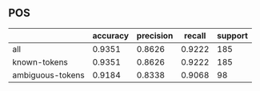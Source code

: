 
## POS

|                  | accuracy | precision | recall | support |
|------------------|----------|-----------|--------|---------|
| all              | 0.9351   | 0.8626    | 0.9222 | 185     |
| known-tokens     | 0.9351   | 0.8626    | 0.9222 | 185     |
| ambiguous-tokens | 0.9184   | 0.8338    | 0.9068 | 98      |


